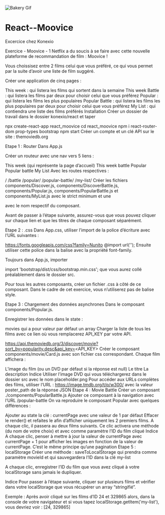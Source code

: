 <img src="https://github.com/arturproj/React--Moovice/blob/master/react-moovie.gif" alt="Bakery Gif" style="max-width:100%;">

# React--Moovice
Excercice chez Konexio

Exercice - Moovice - 1
Netflix a du soucis à se faire avec cette nouvelle plateforme de recommandation de film : Moovice !

Vous choissisez entre 2 films celui que vous préféré, ce qui vous permet par la suite d’avoir une liste de film suggéré.

Créer une application de cinq pages :

This week : qui listera les films qui sortent dans la semaine
This week Battle : qui listera les films par deux pour choisir celui que vous préférez
Popular : qui listera les films les plus populaires
Popular Battle : qui listera les films les plus populaires par deux pour choisir celui que vous préférez
My List : qui contiendra une liste des films préférés
Installation
Créer un dossier de travail dans le dossier konexio/react et taper

npx create-react-app react_moovice
cd react_moovice
npm i react-router-dom prop-types bootstrap
npm start
Créer un compte et un clé API sur le site : themoviedb.org

Etape 1 : Router
Dans App.js

Créer un routeur avec une nav vers 5 liens :

This week (qui représente la page d’accueil)
This week battle
Popular
Popular battle
My List
Avec les routes respectives :

/
/battle
/popular/
/popular-battle/
/my-list/
Créer les fichiers components/Discover.js, components/DiscoverBattle.js, components/Popular.js, components/PopularBattle.js et components/MyList.js avec le strict minimum et une <div> avec le nom respectif du composant.

Avant de passer à l’étape suivante, assurez-vous que vous pouvez cliquer sur chaque lien et que les titres de chaque composant séparément.

Etape 2 : .css
Dans App.css, utiliser l’import de la police d’écriture avec l’URL suivantes :

https://fonts.googleapis.com/css?family=Nunito
@import url('<url>');
Ensuite utiliser cette police dans la balise <body> avec la propriété font-family.

Toujours dans App.js, importer

import 'bootstrap/dist/css/bootstrap.min.css';
que vous aurez collé préalablement dans le dossier src.

Pour tous les autres composants, créer un fichier <Component>.css à côté de ce composant. Dans le cadre de cet exercice, vous n’utiliserez pas de balise style.

Etape 3 : Chargement des données asynchrones
Dans le composant components/Popular.js.

Enregistrer les données dans le state :

movies qui a pour valeur par défaut un array
Charger la liste de tous les films avec ce lien où vous remplacerez API_KEY par votre API.

https://api.themoviedb.org/3/discover/movie?sort_by=popularity.desc&api_key=<API_KEY>
Créer le composant components/movie/Card.js avec son fichier css correspondant. Chaque film affichera :

L’image du film (ou un DVD par défaut si la réponse est null)
Le titre
La description
Indice
Utiliser l’image DVD qui vous téléchargerez dans le dossier src avec le nom placeholder.png
Pour accéder aux URLs complètes des films, utiliser l’URL : https://image.tmdb.org/t/p/w300/ avec la valeur poster_path de la réponse JSON
Etape 4 : Movie Battle
Créer un composant ./components/PopularBattle.js
Ajouter ce composant à la navigation avec l’URL /popular-battle
On va reproduire le composant Popular avec quelques différences :

Ajouter au state la clé :
currentPage avec une valeur de 1 par défaut
Effacer le render() et refaites le afin d’afficher uniquement les 2 premiers films. A chaque clic, il passera au deux films suivants.
Ce clic activera une méthode (du nom de votre choix) et avec comme paramètre l’ID du film cliqué
Indice
A chaque clic, penser à mettre à jour la valeur de currentPage avec currentPage + 1 pour afficher les images en fonction de la valeur de currentPage. C’est le même principe qu’une pagination
Etape 5 : localStorage
Créer une méthode : saveToLocalStorage qui prendra comme paramètre movieId et qui sauvegardera l’ID dans la clé my-list

A chaque clic, enregistrer l’ID du film que vous avez cliqué à votre localStorage sans jamais le dupliquer.

Indice
Pour passer à l’étape suivante, cliquer sur plusieurs films et vérifier dans votre localStorage que vous récupérer un array “stringifié”.

Exemple : Après avoir cliqué sur les films d’ID 24 et 329865 alors, dans la console de votre navigateur et si vous tapez localStorage.getItem('my-list'), vous devriez voir : [24, 329865]
